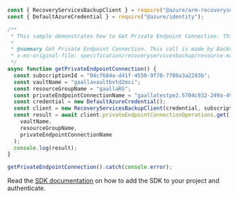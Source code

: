```javascript
const { RecoveryServicesBackupClient } = require("@azure/arm-recoveryservicesbackup");
const { DefaultAzureCredential } = require("@azure/identity");

/**
 * This sample demonstrates how to Get Private Endpoint Connection. This call is made by Backup Admin.
 *
 * @summary Get Private Endpoint Connection. This call is made by Backup Admin.
 * x-ms-original-file: specification/recoveryservicesbackup/resource-manager/Microsoft.RecoveryServices/stable/2022-03-01/examples/PrivateEndpointConnection/GetPrivateEndpointConnection.json
 */
async function getPrivateEndpointConnection() {
  const subscriptionId = "04cf684a-d41f-4550-9f70-7708a3a2283b";
  const vaultName = "gaallavaultbvtd2msi";
  const resourceGroupName = "gaallaRG";
  const privateEndpointConnectionName = "gaallatestpe2.5704c932-249a-490b-a142-1396838cd3b";
  const credential = new DefaultAzureCredential();
  const client = new RecoveryServicesBackupClient(credential, subscriptionId);
  const result = await client.privateEndpointConnectionOperations.get(
    vaultName,
    resourceGroupName,
    privateEndpointConnectionName
  );
  console.log(result);
}

getPrivateEndpointConnection().catch(console.error);
```

Read the [SDK documentation](https://github.com/Azure/azure-sdk-for-js/blob/%40azure%2Farm-recoveryservicesbackup_9.0.0/sdk/recoveryservicesbackup/arm-recoveryservicesbackup/README.md) on how to add the SDK to your project and authenticate.
